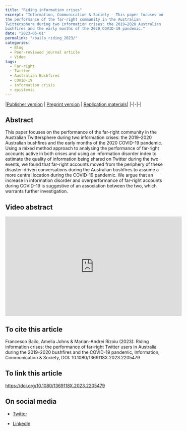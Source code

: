 ```yaml
---
title: "Riding information crises"
excerpt: "Information, Communication & Society - This paper focuses on
the performance of the far-right community in the Australian
Twittersphere during two information crises: the 2019–2020 Australian
bushfires and the early months of the 2020 COVID-19 pandemic."
date: "2023-05-01"
permalink: "/bailo_riding_2023/"
categories:
  - Blog
  - Peer-reviewed journal article
  - Video
tags:
  - Far-right
  - Twitter
  - Australian Bushfires
  - COVID-19
  - information crisis
  - epistemic
---
```


|[Publisher version](https://doi.org/10.1080/1369118X.2023.2205479
) | [Preprint version](https://ssrn.com/abstract=4424096) | [Replication materials](https://doi.org/10.7910/DVN/QN1LUZ)|
|-|-|-|

## Abstract

This paper focuses on the performance of the far-right community in
the Australian Twittersphere during two information crises: the
2019–2020 Australian bushfires and the early months of the 2020
COVID-19 pandemic. Using a mixed method approach to analysing the
performance of far-right accounts active in both crises and using an
information disorder index to estimate the quality of information
being shared on Twitter during the two events, we found that far-right
accounts moved from the periphery of these disaster-driven
conversations during the Australian bushfires to assume a more central
location during the COVID-19 pandemic. We argue that an increase in
information disorder and overperformance of far-right accounts during
COVID-19 is suggestive of an association between the two, which
warrants further investigation.

## Video abstract

<iframe width="560" height="315"
src="https://www.youtube.com/embed/XxOh8UOKgmQ" title="YouTube video
player" frameborder="0" allow="accelerometer; autoplay;
clipboard-write; encrypted-media; gyroscope; picture-in-picture;
web-share" allowfullscreen></iframe>

## To cite this article

Francesco Bailo, Amelia Johns &
Marian-Andrei Rizoiu (2023): Riding information crises: the
performance of far-right Twitter users in Australia during the
2019–2020 bushfires and the COVID-19 pandemic, Information,
Communication & Society, DOI: 10.1080/1369118X.2023.2205479 

## To link this article

https://doi.org/10.1080/1369118X.2023.2205479

## On social media 

* [Twitter](/2023/05/01/twitter-riding-informaton-crisis/)

* [LinkedIn]()




